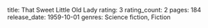title: That Sweet Little Old Lady
rating: 3
rating_count: 2
pages: 184
release_date: 1959-10-01
genres: Science fiction, Fiction